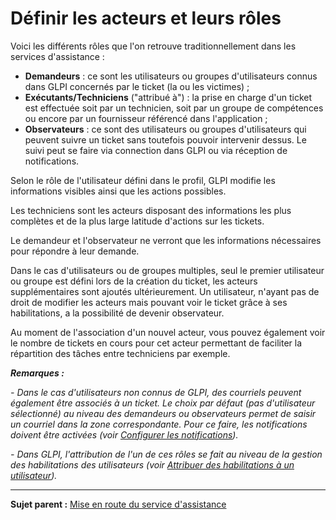 Définir les acteurs et leurs rôles
==================================

Voici les différents rôles que l'on retrouve traditionnellement dans les services d'assistance :

-   **Demandeurs** : ce sont les utilisateurs ou groupes d'utilisateurs connus dans GLPI concernés par le ticket (la ou les victimes) ;
-   **Exécutants/Techniciens** ("attribué à") : la prise en charge d'un ticket est effectuée soit par un technicien, soit par un groupe de compétences ou encore par un fournisseur référencé dans l'application ;
-   **Observateurs** : ce sont des utilisateurs ou groupes d'utilisateurs qui peuvent suivre un ticket sans toutefois pouvoir intervenir dessus. Le suivi peut se faire via connection dans GLPI ou via réception de notifications.

Selon le rôle de l'utilisateur défini dans le profil, GLPI modifie les informations visibles ainsi que les actions possibles.

Les techniciens sont les acteurs disposant des informations les plus complètes et de la plus large latitude d'actions sur les tickets.

Le demandeur et l'observateur ne verront que les informations nécessaires pour répondre à leur demande.

Dans le cas d'utilisateurs ou de groupes multiples, seul le premier utilisateur ou groupe est défini lors de la création du ticket, les acteurs supplémentaires sont ajoutés ultérieurement. Un utilisateur, n'ayant pas de droit de modifier les acteurs mais pouvant voir le ticket grâce à ses habilitations, a la possibilité de devenir observateur.

Au moment de l'association d'un nouvel acteur, vous pouvez également voir le nombre de tickets en cours pour cet acteur permettant de faciliter la répartition des tâches entre techniciens par exemple.

***Remarques :*** 

*- Dans le cas d'utilisateurs non connus de GLPI, des courriels peuvent également être associés à un ticket. Le choix par défaut (pas d'utilisateur sélectionné) au niveau des demandeurs ou observateurs
permet de saisir un courriel dans la zone correspondante. Pour ce faire, les notifications doivent être activées (voir [Configurer les notifications](config_notification.html "Les notifications se configurent depuis le menu Configuration > Notifications ;")).*

*- Dans GLPI, l'attribution de l'un de ces rôles se fait au niveau de la gestion des habilitations des utilisateurs (voir [Attribuer des habilitations à un utilisateur](index.php?fr/07_Module_Administration/05_Règles/03_Habilitations_utilisateur.md "GLPI dispose d'un moteur d'habilitations dynamiques qui se base sur des sources externes d'authentification. Il est accessible depuis le menu Administration > Règles > Règles d'affectation d'entité et de droits.")).*

--------
**Sujet parent :** [Mise en route du service d'assistance](index.php?fr/04_Module_Assistance/01_Module_Assistance.md "Mise en route du service d'assistance")

